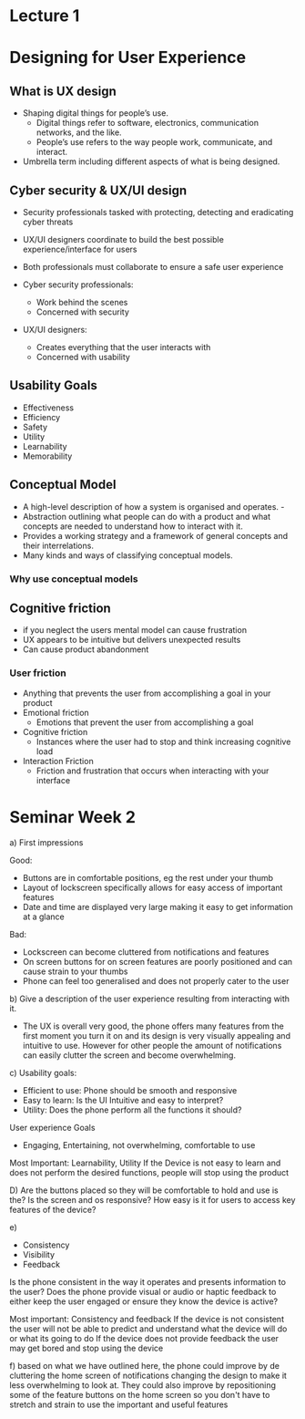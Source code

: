 
# Lecture 1
# Designing for User Experience

## What is UX design
- Shaping digital things for people’s use. 
	- Digital things refer to software, electronics, communication networks, and the like. 
	- People’s use refers to the way people work, communicate, and interact.
- Umbrella term including different aspects of what is being designed.

## Cyber security & UX/UI design
- Security professionals tasked with protecting, detecting and eradicating cyber threats
- UX/UI designers coordinate to build the best possible experience/interface for users
- Both professionals must collaborate to ensure a safe user experience

- Cyber security professionals:
	- Work behind the scenes
	- Concerned with security
- UX/UI designers:
	- Creates everything that the user interacts with
	- Concerned with usability

## Usability Goals
- Effectiveness
- Efficiency
- Safety
- Utility
- Learnability
- Memorability

## Conceptual Model
- A high-level description of how a system is organised and operates. -
- Abstraction outlining what people can do with a product and what concepts are needed to understand how to interact with it. 
- Provides a working strategy and a framework of general concepts and their interrelations. 
- Many kinds and ways of classifying conceptual models.

### Why use conceptual models


## Cognitive friction
- if you neglect the users mental model can cause frustration
- UX appears to be intuitive but delivers unexpected results
- Can cause product abandonment
### User friction
- Anything that prevents the user from accomplishing a goal in your product
- Emotional friction
	- Emotions that prevent the user from accomplishing a goal
- Cognitive friction
	- Instances where the user had to stop and think increasing cognitive load
- Interaction Friction
	- Friction and frustration that occurs when interacting with your interface


# Seminar Week 2

a) First impressions 

Good: 
- Buttons are in comfortable positions, eg the rest under your thumb 
- Layout of lockscreen specifically allows for easy access of important features
- Date and time are displayed very large making it easy to get information at a glance

Bad: 
- Lockscreen can become cluttered from notifications and features
- On screen buttons for on screen features are poorly positioned and can cause strain to your thumbs
- Phone can feel too generalised and does not properly cater to the user


b)  Give a description of the user experience resulting from interacting with it.
- The UX is overall very good, the phone offers many features from the first moment you turn it on and its design is very visually appealing and intuitive to use. However for other people the amount of notifications can easily clutter the screen and become overwhelming.

c)
Usability goals: 
- Efficient to use: Phone should be smooth and responsive
- Easy to learn: Is the UI Intuitive and easy to interpret?
- Utility: Does the phone perform all the functions it should?

User experience Goals
- Engaging, Entertaining, not overwhelming, comfortable to use

Most Important:
Learnability, Utility
If the Device is not easy to learn and does not perform the desired functions, people will stop using the product


D) 
Are the buttons placed so they will be comfortable to hold and use
is the?
Is the screen and os responsive?
How easy is it for users to access key features of the device?

e)
- Consistency
- Visibility 
- Feedback

Is the phone consistent in the way it operates and presents information to the user?
Does the phone provide visual or audio or haptic feedback to either keep the user engaged or ensure they know the device is active? 

Most important:
Consistency and feedback
If the device is not consistent the user will not be able to predict and understand what the device will do or what its going to do
If the device does not provide feedback the user may get bored and stop using the device

f)
based on what we have outlined here, the phone could improve by de cluttering the home screen of notifications changing the design to make it less overwhelming to look at. They could also improve by repositioning some of the feature buttons on the home screen so you don't have to stretch and strain to use the important and useful features 



